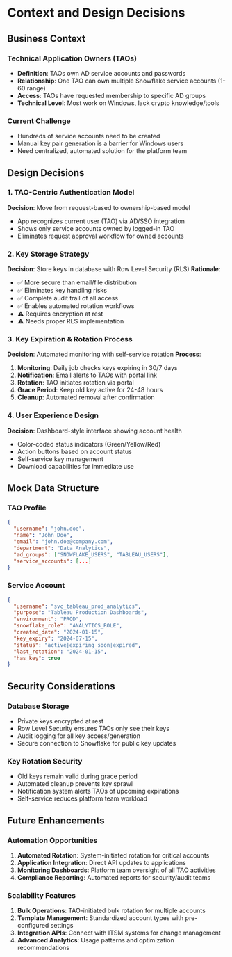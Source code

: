 # Context and Design Decisions

## Business Context

### Technical Application Owners (TAOs)
- **Definition**: TAOs own AD service accounts and passwords
- **Relationship**: One TAO can own multiple Snowflake service accounts (1-60 range)
- **Access**: TAOs have requested membership to specific AD groups
- **Technical Level**: Most work on Windows, lack crypto knowledge/tools

### Current Challenge
- Hundreds of service accounts need to be created
- Manual key pair generation is a barrier for Windows users
- Need centralized, automated solution for the platform team

## Design Decisions

### 1. TAO-Centric Authentication Model
**Decision**: Move from request-based to ownership-based model
- App recognizes current user (TAO) via AD/SSO integration
- Shows only service accounts owned by logged-in TAO
- Eliminates request approval workflow for owned accounts

### 2. Key Storage Strategy
**Decision**: Store keys in database with Row Level Security (RLS)
**Rationale**:
- ✅ More secure than email/file distribution
- ✅ Eliminates key handling risks
- ✅ Complete audit trail of all access
- ✅ Enables automated rotation workflows
- ⚠️ Requires encryption at rest
- ⚠️ Needs proper RLS implementation

### 3. Key Expiration & Rotation Process
**Decision**: Automated monitoring with self-service rotation
**Process**:
1. **Monitoring**: Daily job checks keys expiring in 30/7 days
2. **Notification**: Email alerts to TAOs with portal link
3. **Rotation**: TAO initiates rotation via portal
4. **Grace Period**: Keep old key active for 24-48 hours
5. **Cleanup**: Automated removal after confirmation

### 4. User Experience Design
**Decision**: Dashboard-style interface showing account health
- Color-coded status indicators (Green/Yellow/Red)
- Action buttons based on account status
- Self-service key management
- Download capabilities for immediate use

## Mock Data Structure

### TAO Profile
```json
{
  "username": "john.doe",
  "name": "John Doe", 
  "email": "john.doe@company.com",
  "department": "Data Analytics",
  "ad_groups": ["SNOWFLAKE_USERS", "TABLEAU_USERS"],
  "service_accounts": [...]
}
```

### Service Account
```json
{
  "username": "svc_tableau_prod_analytics",
  "purpose": "Tableau Production Dashboards", 
  "environment": "PROD",
  "snowflake_role": "ANALYTICS_ROLE",
  "created_date": "2024-01-15",
  "key_expiry": "2024-07-15",
  "status": "active|expiring_soon|expired",
  "last_rotation": "2024-01-15",
  "has_key": true
}
```

## Security Considerations

### Database Storage
- Private keys encrypted at rest
- Row Level Security ensures TAOs only see their keys
- Audit logging for all key access/generation
- Secure connection to Snowflake for public key updates

### Key Rotation Security
- Old keys remain valid during grace period
- Automated cleanup prevents key sprawl
- Notification system alerts TAOs of upcoming expirations
- Self-service reduces platform team workload

## Future Enhancements

### Automation Opportunities
1. **Automated Rotation**: System-initiated rotation for critical accounts
2. **Application Integration**: Direct API updates to applications
3. **Monitoring Dashboards**: Platform team oversight of all TAO activities
4. **Compliance Reporting**: Automated reports for security/audit teams

### Scalability Features
1. **Bulk Operations**: TAO-initiated bulk rotation for multiple accounts
2. **Template Management**: Standardized account types with pre-configured settings
3. **Integration APIs**: Connect with ITSM systems for change management
4. **Advanced Analytics**: Usage patterns and optimization recommendations